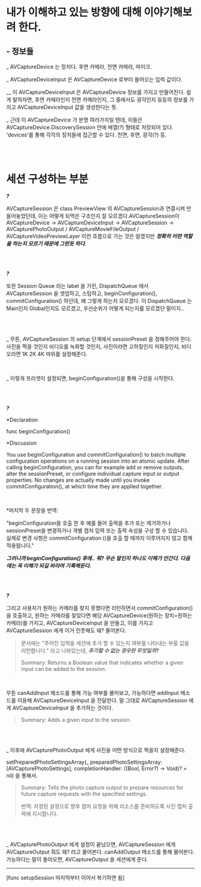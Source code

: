 # 내가 이해하고 있는 방향에 대해 이야기해보려 한다.

## - 정보들

_ AVCaptureDevice 는 장치다. 후면 카메라, 전면 카메라, 마이크.

_ AVCaptureDeviceInput 은 AVCaptureDevice 로부터 들어오는 입력 값이다.

__ 이 AVCaptureDeviceInput 은 AVCaptureDevice 정보를 가지고 만들어진다. 쉽게 말하자면, 후면 카메라인지 전면 카메라인지, 그 중에서도 광각인지 등등의 정보를 가지고 AVCaptureDeviceInput 값을 생성한다는 뜻.

_ 근데 이 AVCaptureDevice 가 분명 여러가지일 텐데, 이들은 AVCaptureDevice.DiscoverySession 안에 배열(?) 형태로 저장되어 있다. 'devices'를 통해 각각의 장치들에 접근할 수 있다. 전면, 후면, 광각(?) 등.

<br><br>

# 세션 구성하는 부분

*__?__* 

AVCaptureSession 은 class PreviewView 의 AVCaptureSession과 연결시켜 만들어놓았던데, 이는 어떻게 되먹은 구조인지 잘 모르겠다.AVCaptureSession이 AVCaptureDevice -> AVCaptureDeviceInput -> AVCaptureSession -> AVCapturePhotoOutput / AVCaptureMovieFileOutput / AVCaptureVideoPreviewLayer 이런 흐름으로 가는 것은 알겠지만 *__정확히 어떤 역할을 하는지 모르기 때문에 그런듯 하다.__*

<br><br>

*__?__* 

또한 Session Queue 라는 label 을 가진, DispatchQueue 에서 AVCaptureSession 을 셋업하고, 스탑하고, beginConfiguration(), commitConfiguration() 하던데, 왜 그렇게 하는지 모르겠다. 이 DispatchQueue 는 Main인지 Global인지도 모르겠고, 우선순위가 어떻게 되는지를 모르겠단 말이지..

<br><br>

_ 무튼, AVCaptureSession 의 setup 단계에서 sessionPreset 을 정해주어야 한다. 사진을 찍을 것인지 비디오를 녹화할 것인지, 사진이라면 고하질인지 저화질인지, 비디오라면 1K 2K 4K 따위를 설정해준다. 

<br>

_ 이렇게 프리셋이 설정되면, beginConfiguration()을 통해 구성을 시작한다.

<br><br>

*__?__*

*Declaration

func beginConfiguration()

*Discussion

You use beginConfiguration and commitConfiguration() to batch multiple configuration operations on a running session into an atomic update.
After calling beginConfiguration, you can for example add or remove outputs, alter the sessionPreset, or configure individual capture input or output properties. No changes are actually made until you invoke commitConfiguration(), at which time they are applied together.

<br>

*마지막 두 문장을 번역: 

"beginConfiguration을 호출 한 후 예를 들어 출력을 추가 또는 제거하거나 sessionPreset을 변경하거나 개별 캡처 입력 또는 출력 속성을 구성 할 수 있습니다. 실제로 변경 사항은 commitConfiguration ()을 호출 할 때까지 이루어지지 않고 함께 적용됩니다."

*__그러니까 beginConfiguration() 후에.. 뭐? 무슨 말인지 하나도 이해가 안간다. 다음에는 꼭 이해가 되길 바라며 기록해둔다.__*

<br><br>

*__?__* 

그리고 사용자가 원하는 카메라를 찾지 못했다면 리턴하면서 commitConfiguration() 을 호출하고, 원하는 카메라를 찾았다면 해당 AVCaptureDevice(원하는 장치=원하는 카메라)를 가지고, AVCaptureDeviceInput 을 만들고, 이를 가지고 AVCaptureSession 에게 이거 인풋해도 돼? 물어본다. 

> 문서에는 "주어진 입력을 세션에 추가 할 수 있는지 여부를 나타내는 부울 값을 리턴합니다." 라고 나와있는데, *__추가할 수 없는 경우란 무엇일까?__*
> 
> Summary: Returns a Boolean value that indicates whether a given input can be added to the session.

<br>

무튼 canAddInput 메소드를 통해 가능 여부를 물어보고, 가능하다면 addInput 메소드를 이용해 AVCaptureDeviceInput 을 전달한다. 말 그대로 AVCaptureSession 에게 AVCaptureDeviceInput 을 추가하는 것이다.

> Summary: Adds a given input to the session.

<br><br>

_ 이후에 AVCapturePhotoOutput 에게 사진을 어떤 방식으로 찍을지 설정해준다.

setPreparedPhotoSettingsArray(_ preparedPhotoSettingsArray: [AVCapturePhotoSettings], completionHandler: ((Bool, Error?) -> Void)? = nil) 을 통해서.

> Summary: Tells the photo capture output to prepare resources for future capture requests with the specified settings. 
>
> 번역: 지정된 설정으로 향후 캡처 요청을 위해 리소스를 준비하도록 사진 캡처 출력에 지시합니다.

<br><br>

_ AVCapturePhotoOutput 에게 설정이 끝났으면, AVCaptureSession 에게 AVCaptureOutput 줘도 돼? 라고 물어본다. canAddOutput 메소드를 통해 물어본다. 가능하다는 말이 돌아오면, AVCaptureOutput 을 세션에게 준다.

----
[func setupSession 마지막부터 이어서 복기하면 됨]